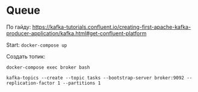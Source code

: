 # Queue

По гайду: https://kafka-tutorials.confluent.io/creating-first-apache-kafka-producer-application/kafka.html#get-confluent-platform

Start: `docker-compose up`

Создать топик:

```
docker-compose exec broker bash

kafka-topics --create --topic tasks --bootstrap-server broker:9092 --replication-factor 1 --partitions 1
```